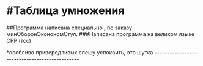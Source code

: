 #Таблица умножения
==================
##Программа написана специально , по заказу минОборонЭконономСтул.
###Написана программа на великом языке СРР (тсс)

*особливо привередливых спешу успокоить, это шутка
**----------------------------------------------**
